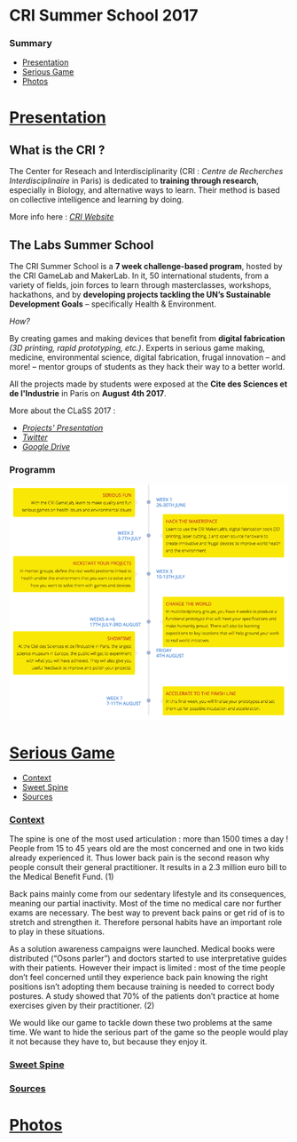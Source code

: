 #	CRI Summer School 2017
### Summary
* [Presentation](#presentation)
* [Serious Game](#seriousgame)
* [Photos](#photos)

# [Presentation](#presentation)
## What is the CRI ?

The Center for Reseach and Interdisciplinarity (CRI : *Centre de Recherches Interdisciplinaire* in Paris) is dedicated to **training through research**, especially in Biology, and alternative ways to learn. Their method is based on  collective intelligence and learning by doing.

More info here : [*CRI Website*](https://cri-paris.org/)

## The Labs Summer School

The CRI Summer School is a **7 week challenge-based program**, hosted by the CRI GameLab and MakerLab.
In it, 50 international students, from a variety of fields, join forces to learn through masterclasses, workshops, hackathons, and by **developing projects tackling the UN’s Sustainable Development Goals** – specifically Health & Environment.

*How?*

By creating games and making devices that benefit from **digital fabrication** *(3D printing, rapid prototyping, etc.)*. Experts in serious game making, medicine, environmental science, digital fabrication, frugal innovation – and more! – mentor groups of students as they hack their way to a better world.

All the projects made by students  were exposed at the **Cite des Sciences et de l'Industrie** in Paris on **August 4th 2017**.

More about the CLaSS 2017 :
* [*Projects' Presentation*](http://projects.class2017.cri-paris.org/)
* [*Twitter*](https://twitter.com/SDGCLaSS)
* [*Google Drive*](https://drive.google.com/drive/folders/0B9utIJzYBJwXcVhMSkEzVTFrb2c)
### Programm

![Timeline](/img/timeline.png)

# [Serious Game](#seriousgame)
* [Context](#context)
* [Sweet Spine](#sweetspine)
* [Sources](#sources)

### [Context](#context)

The spine is one of the most used articulation : more than 1500 times a day ! People from 15 to 45 years old are the most concerned and one in two kids already experienced it. Thus lower back pain is the second reason why people consult their general practitioner. It results in a 2.3 million euro bill to the Medical Benefit Fund. (1)

Back pains mainly come from our sedentary lifestyle and its consequences, meaning our partial inactivity. Most of the time no medical care nor further exams are necessary. The best way to prevent back pains or get rid of is to stretch and strengthen it. Therefore personal habits have an important role to play in these situations.

As a solution awareness campaigns were launched. Medical books were distributed (“Osons parler”) and doctors started to use interpretative guides with their patients. However their impact is limited :
most of the time people don’t feel concerned until they experience back pain
knowing the right positions isn’t adopting them because training is needed to correct body postures. A study showed that 70% of the patients don’t practice at home exercises given by their practitioner. (2)

We would like our game to tackle down these two problems at the same time. We want to hide the serious part of the game so the people would play it not because they have to, but because they enjoy it.


### [Sweet Spine](#sweetspine)
### [Sources](#sources)

# [Photos](#photos)


